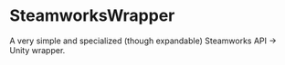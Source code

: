 # SteamworksWrapper
A very simple and specialized (though expandable) Steamworks API -> Unity wrapper.
